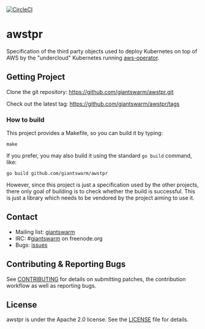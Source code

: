 [![CircleCI](https://circleci.com/gh/giantswarm/awstpr.svg?&style=shield&circle-token=752d6ec42799fb9fd56dcf13c142d2f675b0b91f)](https://circleci.com/gh/giantswarm/awstpr)

# awstpr

Specification of the third party objects used to deploy Kubernetes on top of AWS by the "undercloud" Kubernetes running
[aws-operator](https://github.com/giantswarm/aws-operator).

## Getting Project

Clone the git repository: https://github.com/giantswarm/awstpr.git

Check out the latest tag: https://github.com/giantswarm/awstpr/tags

### How to build

This project provides a Makefile, so you can build it by typing:

```
make
```

If you prefer, you may also build it using the standard `go build` command, like:

```
go build github.com/giantswarm/awstpr
```

However, since this project is just a specification used by the other projects, there only goal of building is to check
whether the build is successful. This is just a library which needs to be vendored by the project aiming to use it.

## Contact

- Mailing list: [giantswarm](https://groups.google.com/forum/!forum/giantswarm)
- IRC: #[giantswarm](irc://irc.freenode.org:6667/#giantswarm) on freenode.org
- Bugs: [issues](https://github.com/giantswarm/awstpr/issues)

## Contributing & Reporting Bugs

See [CONTRIBUTING](CONTRIBUTING.md) for details on submitting patches, the contribution workflow as well as reporting bugs.

## License

awstpr is under the Apache 2.0 license. See the [LICENSE](LICENSE) file for details.
